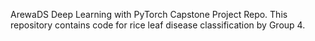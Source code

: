 ArewaDS Deep Learning with PyTorch Capstone Project Repo.
This repository contains code for rice leaf disease classification by Group 4.

